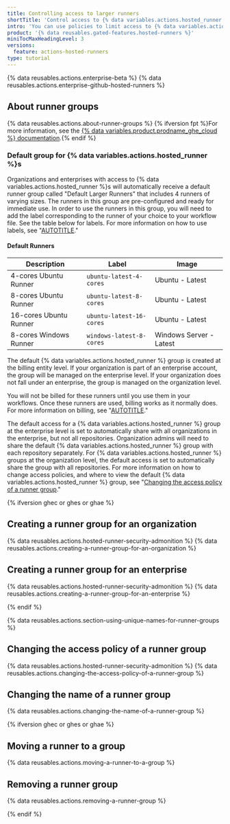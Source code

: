 ```yaml
---
title: Controlling access to larger runners
shortTitle: 'Control access to {% data variables.actions.hosted_runner %}s'
intro: 'You can use policies to limit access to {% data variables.actions.hosted_runner %}s that have been added to an organization or enterprise.'
product: '{% data reusables.gated-features.hosted-runners %}'
miniTocMaxHeadingLevel: 3
versions:
  feature: actions-hosted-runners
type: tutorial
---
```


{% data reusables.actions.enterprise-beta %}
{% data reusables.actions.enterprise-github-hosted-runners %}

## About runner groups

{% data reusables.actions.about-runner-groups %} {% ifversion fpt %}For more information, see the [{% data variables.product.prodname_ghe_cloud %} documentation](/enterprise-cloud@latest/actions/using-github-hosted-runners/controlling-access-to-larger-runners).{% endif %}

### Default group for {% data variables.actions.hosted_runner %}s

Organizations and enterprises with access to {% data variables.actions.hosted_runner %}s will automatically receive a default runner group called "Default Larger Runners" that includes 4 runners of varying sizes. The runners in this group are pre-configured and ready for immediate use. In order to use the runners in this group, you will need to add the label corresponding to the runner of your choice to your workflow file. See the table below for labels. For more information on how to use labels, see "[AUTOTITLE](/actions/using-github-hosted-runners/using-larger-runners#running-jobs-on-your-runner)."


#### Default Runners

|Description | Label | Image |
| ------- | ------- | ------ |
| 4-cores Ubuntu Runner | `ubuntu-latest-4-cores` | Ubuntu - Latest |
| 8-cores Ubuntu Runner | `ubuntu-latest-8-cores` | Ubuntu - Latest |
| 16-cores Ubuntu Runner | `ubuntu-latest-16-cores` | Ubuntu - Latest |
| 8-cores Windows Runner | `windows-latest-8-cores` | Windows Server - Latest |

The default {% data variables.actions.hosted_runner %} group is created at the billing entity level. If your organization is part of an enterprise account, the group will be managed on the enterprise level. If your organization does not fall under an enterprise, the group is managed on the organization level. 

You will not be billed for these runners until you use them in your workflows. Once these runners are used, billing works as it normally does. For more information on billing, see "[AUTOTITLE](/actions/using-github-hosted-runners/using-larger-runners#understanding-billing)."

The default access for a {% data variables.actions.hosted_runner %} group at the enterprise level is set to automatically share with all organizations in the enterprise, but not all repositories. Organization admins will need to share the default {% data variables.actions.hosted_runner %} group with each repository separately. For {% data variables.actions.hosted_runner %} groups at the organization level, the default access is set to automatically share the group with all repositories. For more information on how to change access policies, and where to view the default {% data variables.actions.hosted_runner %} group, see "[Changing the access policy of a runner group](#changing-the-access-policy-of-a-runner-group)."

{% ifversion ghec or ghes or ghae %}

## Creating a runner group for an organization

{% data reusables.actions.hosted-runner-security-admonition %}
{% data reusables.actions.creating-a-runner-group-for-an-organization %}

## Creating a runner group for an enterprise

{% data reusables.actions.hosted-runner-security-admonition %}
{% data reusables.actions.creating-a-runner-group-for-an-enterprise %}

{% endif %}

{% data reusables.actions.section-using-unique-names-for-runner-groups %}

## Changing the access policy of a runner group

{% data reusables.actions.hosted-runner-security-admonition %}
{% data reusables.actions.changing-the-access-policy-of-a-runner-group %}

## Changing the name of a runner group

{% data reusables.actions.changing-the-name-of-a-runner-group %}

{% ifversion ghec or ghes or ghae %}
## Moving a runner to a group

{% data reusables.actions.moving-a-runner-to-a-group %}

## Removing a runner group

{% data reusables.actions.removing-a-runner-group %}

{% endif %}
